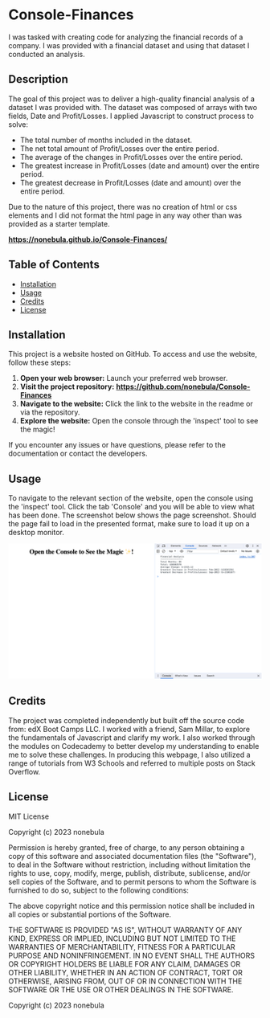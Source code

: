 # Console-Finances
I was tasked with creating code for analyzing the financial records of a company. I was  provided with a financial dataset and using that dataset I conducted an analysis.

## Description 
The goal of this project was to deliver a high-quality financial analysis of a dataset I was provided with. The dataset was composed of arrays with two fields, Date and Profit/Losses. I applied Javascript to construct process to solve:

* The total number of months included in the dataset.
* The net total amount of Profit/Losses over the entire period.
* The average of the changes in Profit/Losses over the entire period.
* The greatest increase in Profit/Losses (date and amount) over the entire period.
* The greatest decrease in Profit/Losses (date and amount) over the entire period.

Due to the nature of this project, there was no creation of html or css elements and I did not format the html page in any way other than was provided as a starter template. 

**https://nonebula.github.io/Console-Finances/**

## Table of Contents

* [Installation](#installation)
* [Usage](#usage)
* [Credits](#credits)
* [License](#license)


## Installation
This project is a website hosted on GitHub. To access and use the website, follow these steps:

1. **Open your web browser:** Launch your preferred web browser.
2. **Visit the project repository:** **https://github.com/nonebula/Console-Finances**
3. **Navigate to the website:** Click the link to the website in the readme or via the repository.
4. **Explore the website:** Open the console through the 'inspect' tool to see the magic!

If you encounter any issues or have questions, please refer to the documentation or contact the developers.

## Usage 

To navigate to the relevant section of the website, open the console using the 'inspect' tool. Click the tab 'Console' and you will be able to view what has been done. The screenshot below shows the page screenshot. Should the page fail to load in the presented format, make sure to load it up on a desktop monitor. 

![Website Screenshot](/assets/images/pagescreenshot.png)

## Credits

The project was completed independently but built off the source code from: edX Boot Camps LLC. I worked with a friend, Sam Millar, to explore the fundamentals of Javascript and clarify my work. I also worked through the modules on Codecademy to better develop my understanding to enable me to solve these challenges. In producing this webpage, I also utilized a range of tutorials from W3 Schools and referred to multiple posts on Stack Overflow.

## License

MIT License

Copyright (c) 2023 nonebula

Permission is hereby granted, free of charge, to any person obtaining a copy
of this software and associated documentation files (the "Software"), to deal
in the Software without restriction, including without limitation the rights
to use, copy, modify, merge, publish, distribute, sublicense, and/or sell
copies of the Software, and to permit persons to whom the Software is
furnished to do so, subject to the following conditions:

The above copyright notice and this permission notice shall be included in all
copies or substantial portions of the Software.

THE SOFTWARE IS PROVIDED "AS IS", WITHOUT WARRANTY OF ANY KIND, EXPRESS OR
IMPLIED, INCLUDING BUT NOT LIMITED TO THE WARRANTIES OF MERCHANTABILITY,
FITNESS FOR A PARTICULAR PURPOSE AND NONINFRINGEMENT. IN NO EVENT SHALL THE
AUTHORS OR COPYRIGHT HOLDERS BE LIABLE FOR ANY CLAIM, DAMAGES OR OTHER
LIABILITY, WHETHER IN AN ACTION OF CONTRACT, TORT OR OTHERWISE, ARISING FROM,
OUT OF OR IN CONNECTION WITH THE SOFTWARE OR THE USE OR OTHER DEALINGS IN THE
SOFTWARE.


Copyright (c) 2023 nonebula